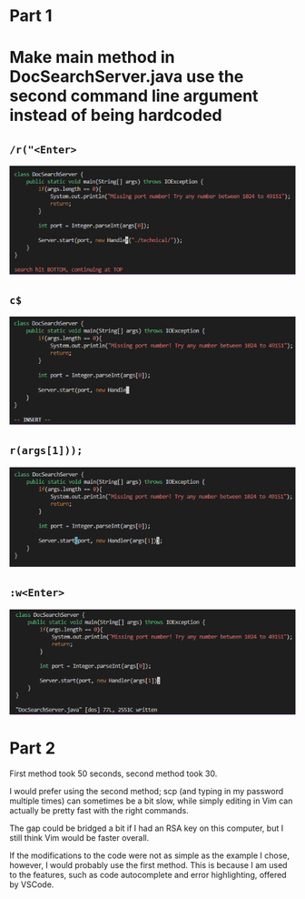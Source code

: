 # Part 1
# Make main method in DocSearchServer.java use the second command line argument instead of being hardcoded

## `/r("<Enter>`
  
![step1](images/7step1.png)
  
## `c$`
  
![step2](images/7step2.png)
  
## `r(args[1]));`
  
![step3](images/7step3.png)
  
## `:w<Enter>`
  
![step4](images/7step4.png)
  
# Part 2
  
First method took 50 seconds, second method took 30.

I would prefer using the second method; scp (and typing in my password multiple times) can sometimes be a bit slow, while simply editing in Vim can actually be pretty fast with the right commands. 

The gap could be bridged a bit if I had an RSA key on this computer, but I still think Vim would be faster overall.

If the modifications to the code were not as simple as the example I chose, however, I would probably use the first method. 
This is because I am used to the features, such as code autocomplete and error highlighting, offered by VSCode.
